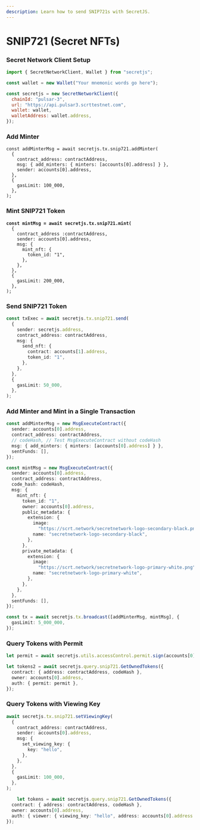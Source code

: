 ```yaml
---
description: Learn how to send SNIP721s with SecretJS.
---
```


# SNIP721 (Secret NFTs)

### Secret Network Client Setup

```javascript
import { SecretNetworkClient, Wallet } from "secretjs";

const wallet = new Wallet("Your mnemonic words go here");

const secretjs = new SecretNetworkClient({
  chainId: "pulsar-3",
  url: "https://api.pulsar3.scrttestnet.com",
  wallet: wallet,
  walletAddress: wallet.address,
});
```

### Add Minter

```
const addMinterMsg = await secretjs.tx.snip721.addMinter(
  {
    contract_address: contractAddress,
    msg: { add_minters: { minters: [accounts[0].address] } },
    sender: accounts[0].address,
  },
  {
    gasLimit: 100_000,
  },
);
```

### Mint SNIP721 Token

<pre class="language-typescript"><code class="lang-typescript"><strong>const mintMsg = await secretjs.tx.snip721.mint(
</strong>  {
    contract_address :contractAddress,
    sender: accounts[0].address,
    msg: {
      mint_nft: {
        token_id: "1",
      },
    },
  },
  {
    gasLimit: 200_000,
  },
);
</code></pre>

### Send SNIP721 Token

```typescript
const txExec = await secretjs.tx.snip721.send(
  {
    sender: secretjs.address,
    contract_address: contractAddress,
    msg: {
      send_nft: {
        contract: accounts[1].address,
        token_id: "1",
      },
    },
  },
  {
    gasLimit: 50_000,
  },
);
```

### Add Minter and Mint in a Single Transaction

```typescript
const addMinterMsg = new MsgExecuteContract({
  sender: accounts[0].address,
  contract_address: contractAddress,
  // codeHash, // Test MsgExecuteContract without codeHash
  msg: { add_minters: { minters: [accounts[0].address] } },
  sentFunds: [],
});

const mintMsg = new MsgExecuteContract({
  sender: accounts[0].address,
  contract_address: contractAddress,
  code_hash: codeHash,
  msg: {
    mint_nft: {
      token_id: "1",
      owner: accounts[0].address,
      public_metadata: {
        extension: {
          image:
            "https://scrt.network/secretnetwork-logo-secondary-black.png",
          name: "secretnetwork-logo-secondary-black",
        },
      },
      private_metadata: {
        extension: {
          image:
            "https://scrt.network/secretnetwork-logo-primary-white.png",
          name: "secretnetwork-logo-primary-white",
        },
      },
    },
  },
  sentFunds: [],
});

const tx = await secretjs.tx.broadcast([addMinterMsg, mintMsg], {
  gasLimit: 5_000_000,
});

```

### Query Tokens with Permit

```typescript
let permit = await secretjs.utils.accessControl.permit.sign(accounts[0].address, "secretdev-1", "Test", [contractAddress], ["owner"], false)

let tokens2 = await secretjs.query.snip721.GetOwnedTokens({
  contract: { address: contractAddress, codeHash },
  owner: accounts[0].address,
  auth: { permit: permit },
});
```

### Query Tokens with Viewing Key

```typescript
await secretjs.tx.snip721.setViewingKey(
  {
    contract_address: contractAddress,
    sender: accounts[0].address,
    msg: {
      set_viewing_key: {
        key: "hello",
      },
    },
  },
  {
    gasLimit: 100_000,
  },
);

    let tokens = await secretjs.query.snip721.GetOwnedTokens({
  contract: { address: contractAddress, codeHash },
  owner: accounts[0].address,
  auth: { viewer: { viewing_key: "hello", address: accounts[0].address } },
});
```
